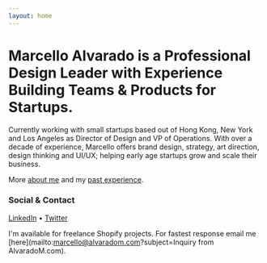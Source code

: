 ```yaml
---
layout: home
---
```


# Marcello Alvarado is a Professional Design Leader with Experience Building Teams & Products for Startups.

Currently working with small startups based out of Hong Kong, New York and Los Angeles as Director of Design and VP of Operations. With over a decade of experience, Marcello offers brand design, strategy, art direction, design thinking and UI/UX; helping early age startups grow and scale their business. 

More [about me](/about/) and my [past experience](/cv/).



### Social & Contact

<a href="https://www.linkedin.com/in/marcello-alvarado-31380b13" target="_blank">LinkedIn</a> • <a href="https://twitter.com/marcelloalvarad" target="_blank">Twitter</a>

I'm available for freelance Shopify projects. For fastest response email me [here](mailto:marcello@alvaradom.com?subject=Inquiry from AlvaradoM.com).